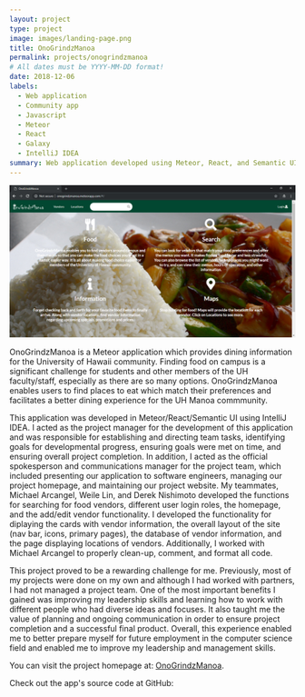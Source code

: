 ```yaml
---
layout: project
type: project
image: images/landing-page.png
title: OnoGrindzManoa
permalink: projects/onogrindzmanoa
# All dates must be YYYY-MM-DD format!
date: 2018-12-06
labels:
  - Web application
  - Community app
  - Javascript
  - Meteor
  - React
  - Galaxy
  - IntelliJ IDEA
summary: Web application developed using Meteor, React, and Semantic UI in IntelliJ IDEA. Final project for my Software Engineering course at University of Hawaii - Manoa.
---
```


<div class="ui large rounded images">
  <img class="ui image" src="../images/landing-page.png ">
</div>

OnoGrindzManoa is a Meteor application which provides dining information for the University of Hawaii community. Finding food on campus is a significant challenge for students and other members of the UH faculty/staff, especially as there are so many options. OnoGrindzManoa enables users to find places to eat which match their preferences and facilitates a better dining experience for the UH Manoa commmunity. 

This application was developed in Meteor/React/Semantic UI using IntelliJ IDEA. I acted as the project manager for the development of this application and was responsible for establishing and directing team tasks, identifying goals for developmental progress, ensuring goals were met on time, and ensuring overall project completion. In addition, I acted as the official spokesperson and communications manager for the project team, which included presenting our application to software engineers, managing our project homepage, and maintaining our project website. My teammates, Michael Arcangel, Weile Lin, and Derek Nishimoto developed the functions for searching for food vendors, different user login roles, the homepage, and the add/edit vendor functionality. I developed the functionality for diplaying the cards with vendor information, the overall layout of the site (nav bar, icons, primary pages), the database of vendor information, and the page displaying locations of vendors. Additionally, I worked with Michael Arcangel to properly clean-up, comment, and format all code.

This project proved to be a rewarding challenge for me. Previously, most of my projects were done on my own and although I had worked with partners, I had not managed a project team. One of the most important benefits I gained was improving my leadership skills and learning how to work with different people who had diverse ideas and focuses. It also taught me the value of planning and ongoing communication in order to ensure project completion and a successful final product. Overall, this experience enabled me to better prepare myself for future employment in the computer science field and enabled me to improve my leadership and management skills.

You can visit the project homepage at: [OnoGrindzManoa](https://onogrindzmanoa.github.io/).

Check out the app's source code at GitHub: <a href="https://github.com/onogrindzmanoa/onogrindzmanoa"><i class="large github icon"></i></a>




